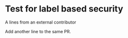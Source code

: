 # Test for label based security

A lines from an external contributor

Add another line to the same PR.
